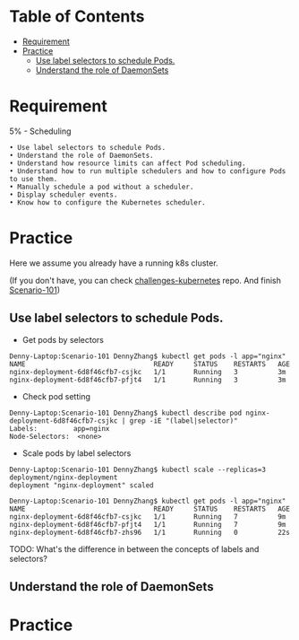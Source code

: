 Table of Contents
=================

   * [Requirement](#requirement)
   * [Practice](#practice)
      * [Use label selectors to schedule Pods.](#use-label-selectors-to-schedule-pods)
      * [Understand the role of DaemonSets](#understand-the-role-of-daemonsets)

# Requirement

5% - Scheduling
```
• Use label selectors to schedule Pods.
• Understand the role of DaemonSets.
• Understand how resource limits can affect Pod scheduling.
• Understand how to run multiple schedulers and how to configure Pods to use them.
• Manually schedule a pod without a scheduler.
• Display scheduler events.
• Know how to configure the Kubernetes scheduler.
```

# Practice

Here we assume you already have a running k8s cluster.

(If you don't have, you can check [challenges-kubernetes](https://github.com/DennyZhang/challenges-kubernetes) repo. And finish [Scenario-101](https://github.com/DennyZhang/challenges-kubernetes/tree/master/Scenario-101))

## Use label selectors to schedule Pods.

- Get pods by selectors
```
Denny-Laptop:Scenario-101 DennyZhang$ kubectl get pods -l app="nginx"
NAME                                READY     STATUS    RESTARTS   AGE
nginx-deployment-6d8f46cfb7-csjkc   1/1       Running   3          3m
nginx-deployment-6d8f46cfb7-pfjt4   1/1       Running   3          3m
```

- Check pod setting
```
Denny-Laptop:Scenario-101 DennyZhang$ kubectl describe pod nginx-deployment-6d8f46cfb7-csjkc | grep -iE "(label|selector)"
Labels:         app=nginx
Node-Selectors:  <none>
```

- Scale pods by label selectors
```
Denny-Laptop:Scenario-101 DennyZhang$ kubectl scale --replicas=3 deployment/nginx-deployment
deployment "nginx-deployment" scaled

Denny-Laptop:Scenario-101 DennyZhang$ kubectl get pods -l app="nginx"
NAME                                READY     STATUS    RESTARTS   AGE
nginx-deployment-6d8f46cfb7-csjkc   1/1       Running   7          9m
nginx-deployment-6d8f46cfb7-pfjt4   1/1       Running   7          9m
nginx-deployment-6d8f46cfb7-zhs96   1/1       Running   0          22s
```

TODO: What's the difference in between the concepts of labels and selectors?

## Understand the role of DaemonSets

# Practice
